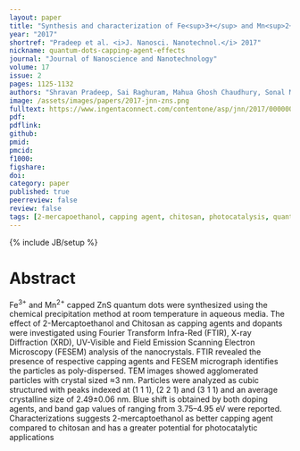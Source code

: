```yaml
---
layout: paper
title: "Synthesis and characterization of Fe<sup>3+</sup> and Mn<sup>2+</sup> doped ZnS quantum dots for photocatalytic applications: effect of 2-mercaptoethanol and chitosan as capping agents"
year: "2017"
shortref: "Pradeep et al. <i>J. Nanosci. Nanotechnol.</i> 2017"
nickname: quantum-dots-capping-agent-effects
journal: "Journal of Nanoscience and Nanotechnology"
volume: 17
issue: 2
pages: 1125-1132
authors: "Shravan Pradeep, Sai Raghuram, Mahua Ghosh Chaudhury, Sonal Mazumder"
image: /assets/images/papers/2017-jnn-zns.png
fulltext: https://www.ingentaconnect.com/contentone/asp/jnn/2017/00000017/00000002/art00035
pdf: 
pdflink: 
github: 
pmid: 
pmcid: 
f1000: 
figshare: 
doi: 
category: paper
published: true
peerreview: false
review: false
tags: [2-mercapoethanol, capping agent, chitosan, photocatalysis, quantum confinement, ZnS nanocrystals]
---
```

{% include JB/setup %}

# Abstract 

Fe<sup>3+</sup> and Mn<sup>2+</sup> capped ZnS quantum dots were synthesized using the chemical precipitation method at room temperature in aqueous media. The effect of 2-Mercaptoethanol and Chitosan as capping agents and dopants were investigated using Fourier Transform Infra-Red (FTIR), X-ray Diffraction (XRD), UV-Visible and Field Emission Scanning Electron Microscopy (FESEM) analysis of the nanocrystals. FTIR revealed the presence of respective capping agents and FESEM micrograph identifies the particles as poly-dispersed. TEM images showed agglomerated particles with crystal sized &asymp;3 nm. Particles were analyzed as cubic structured with peaks indexed at (1 1 1), (2 2 1) and (3 1 1) and an average crystalline size of 2.49±0.06 nm. Blue shift is obtained by both doping agents, and band gap values of ranging from 3.75–4.95 eV were reported. Characterizations suggests 2-mercaptoethanol as better capping agent compared to chitosan and has a greater potential for photocatalytic applications
